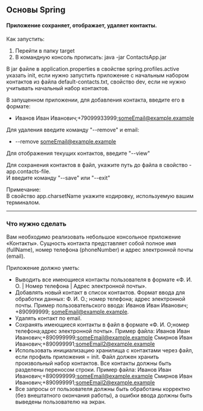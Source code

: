 <h2>Основы Spring</h2>
<h4>Приложение сохраняет, отображает, удаляет контакты.</h4>

Как запустить:
1. Перейти в папку target
2. В командную консоль прописать: java -jar ContactsApp.jar

В jar файле в application.properties в свойстве spring.profiles.active указать init, 
если нужно запустить приложение с начальным набором контактов из файла default-contacts.txt, 
свойство dev, если не нужно учитывать начальный набор контактов.

В запущенном приложении, для добавления контакта, введите его в формате: 
* Иванов Иван Иванович;+79099933999;someEmail@example.example
  
Для удаления введите команду "--remove" и email:
* --remove someEmail@example.example

Для отображения текущих контактов, введите "--view"  

Для сохранения контактов в файл, укажите путь до файла в свойство - app.contacts-file.  
И введите команду "--save" или "--exit"

Примечание:  
В свойство app.charsetName укажите кодировку, используeмую вашим терминалом.

---

<h3>Что нужно сделать  </h3>
Вам необходимо реализовать небольшое консольное приложение «Контакты». Сущность контакта представляет собой полное имя (fullName), номер телефона (phoneNumber) и адрес электронной почты (email).

Приложение должно уметь:

* Выводить все имеющиеся контакты пользователя в формате «Ф. И. О. | Номер телефона | Адрес электронной почты».
* Добавлять новый контакт в список контактов. Формат ввода для обработки данных: Ф. И. О.; номер телефона; адрес электронной почты.
Пример пользовательского ввода: Иванов Иван Иванович; +890999999; someEmail@example.example.
* Удалять контакт по email.
* Сохранять имеющиеся контакты в файл в формате «Ф. И. О;номер телефона;адрес электронной почты».
Пример файла:
Иванов Иван Иванович;+890999999;someEmail@example.example
Смирнов Иван Иванович;+890999991;someEmail2@example.example
* Использовать инициализацию хранилища с контактами через файл, если профиль приложения = init. Файл должен хранить произвольный набор контактов. Все контакты должны быть разделены переносом строки.
Пример файла:
Иванов Иван Иванович;+890999999;someEmail@example.example
Смирнов Иван Иванович;+890999991;someEmail2@example.example
* Все запросы от пользователя должны быть обработаны корректно (без внештатного окончания работы), а ошибки ввода должны быть выведены пользователю на экран.
